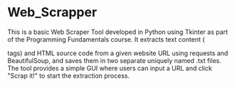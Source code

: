 # Web_Scrapper
This is a basic Web Scraper Tool developed in Python using Tkinter as part of the Programming Fundamentals course. It extracts text content (<p> tags) and HTML source code from a given website URL using requests and BeautifulSoup, and saves them in two separate uniquely named .txt files. The tool provides a simple GUI where users can input a URL and click "Scrap it!" to start the extraction process.
